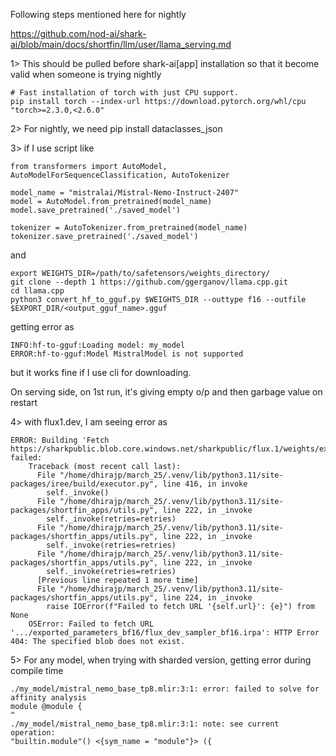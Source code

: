 Following steps mentioned here for nightly

https://github.com/nod-ai/shark-ai/blob/main/docs/shortfin/llm/user/llama_serving.md

1>	This should be pulled before shark-ai[app] installation so that it become valid when someone is trying nightly
```
# Fast installation of torch with just CPU support.
pip install torch --index-url https://download.pytorch.org/whl/cpu "torch>=2.3.0,<2.6.0"
```

2>	For nightly, we need pip install dataclasses_json 

3> if I use script like
```
from transformers import AutoModel, AutoModelForSequenceClassification, AutoTokenizer

model_name = "mistralai/Mistral-Nemo-Instruct-2407"
model = AutoModel.from_pretrained(model_name)
model.save_pretrained('./saved_model')

tokenizer = AutoTokenizer.from_pretrained(model_name)
tokenizer.save_pretrained('./saved_model')
```

and 

```
export WEIGHTS_DIR=/path/to/safetensors/weights_directory/
git clone --depth 1 https://github.com/ggerganov/llama.cpp.git
cd llama.cpp
python3 convert_hf_to_gguf.py $WEIGHTS_DIR --outtype f16 --outfile $EXPORT_DIR/<output_gguf_name>.gguf
```

getting error as
```
INFO:hf-to-gguf:Loading model: my_model
ERROR:hf-to-gguf:Model MistralModel is not supported
```
but it works fine if I use cli for downloading.

On serving side, on 1st run, it's giving empty o/p and then garbage value on restart


4> with flux1.dev, I am seeing error as
```
ERROR: Building 'Fetch https://sharkpublic.blob.core.windows.net/sharkpublic/flux.1/weights/exported_parameters_bf16/flux_dev_sampler_bf16.irpa' failed:
    Traceback (most recent call last):
      File "/home/dhirajp/march_25/.venv/lib/python3.11/site-packages/iree/build/executor.py", line 416, in invoke
        self._invoke()
      File "/home/dhirajp/march_25/.venv/lib/python3.11/site-packages/shortfin_apps/utils.py", line 222, in _invoke
        self._invoke(retries=retries)
      File "/home/dhirajp/march_25/.venv/lib/python3.11/site-packages/shortfin_apps/utils.py", line 222, in _invoke
        self._invoke(retries=retries)
      File "/home/dhirajp/march_25/.venv/lib/python3.11/site-packages/shortfin_apps/utils.py", line 222, in _invoke
        self._invoke(retries=retries)
      [Previous line repeated 1 more time]
      File "/home/dhirajp/march_25/.venv/lib/python3.11/site-packages/shortfin_apps/utils.py", line 224, in _invoke
        raise IOError(f"Failed to fetch URL '{self.url}': {e}") from None
    OSError: Failed to fetch URL '.../exported_parameters_bf16/flux_dev_sampler_bf16.irpa': HTTP Error 404: The specified blob does not exist.
```

5> For any model, when trying with sharded version, getting error during compile time
```
./my_model/mistral_nemo_base_tp8.mlir:3:1: error: failed to solve for affinity analysis
module @module {
^
./my_model/mistral_nemo_base_tp8.mlir:3:1: note: see current operation: 
"builtin.module"() <{sym_name = "module"}> ({
```

